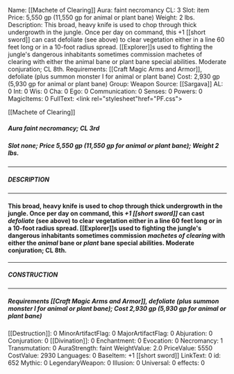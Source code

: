 Name: [[Machete of Clearing]]
Aura: faint necromancy
CL: 3
Slot: item
Price: 5,550 gp (11,550 gp for animal or plant bane)
Weight: 2 lbs.
Description: This broad, heavy knife is used to chop through thick undergrowth in the jungle. Once per day on command, this +1 [[short sword]] can cast defoliate (see above) to clear vegetation either in a line 60 feet long or in a 10-foot radius spread. [[Explorer]]s used to fighting the jungle's dangerous inhabitants sometimes commission machetes of clearing with either the animal bane or plant bane special abilities. Moderate conjuration; CL 8th.
Requirements: [[Craft Magic Arms and Armor]], defoliate (plus summon monster I for animal or plant bane)
Cost: 2,930 gp (5,930 gp for animal or plant bane)
Group: Weapon
Source: [[Sargava]]
AL: 0
Int: 0
Wis: 0
Cha: 0
Ego: 0
Communication: 0
Senses: 0
Powers: 0
MagicItems: 0
FullText: <link rel="stylesheet"href="PF.css"><div class="heading"><p class="alignleft">[[Machete of Clearing]]</p><div style="clear: both;"></div></div><div><h5><b>Aura </b>faint necromancy; <b>CL </b>3rd</h5><h5><b>Slot </b>none; <b>Price </b>5,550 gp (11,550 gp for animal or plant bane); <b>Weight </b>2 lbs.</h5></div><hr/><div><h5><b>DESCRIPTION</b></h5></div><hr/><div><h4><p>This broad, heavy knife is used to chop through thick undergrowth in the jungle. Once per day on command, this <i>+1 [[short sword]]</i> can cast <i>defoliate</i> (see above) to clear vegetation either in a line 60 feet long or in a 10-foot radius spread. [[Explorer]]s used to fighting the jungle's dangerous inhabitants sometimes commission <i>machetes of clearing</i> with either the <i>animal</i> bane or <i>plant</i> bane special abilities. Moderate conjuration; <b>CL</b> 8th.</p></h4></div><hr/><div><h5><b>CONSTRUCTION</b></h5></div><hr/><div><h5><b>Requirements </b>[[Craft Magic Arms and Armor]], defoliate (plus summon monster I for animal or plant bane); <b>Cost </b>2,930 gp (5,930 gp for animal or plant bane)</h5></div>
[[Destruction]]: 0
MinorArtifactFlag: 0
MajorArtifactFlag: 0
Abjuration: 0
Conjuration: 0
[[Divination]]: 0
Enchantment: 0
Evocation: 0
Necromancy: 1
Transmutation: 0
AuraStrength: faint
WeightValue: 2.0
PriceValue: 5550
CostValue: 2930
Languages: 0
BaseItem: +1 [[short sword]]
LinkText: 0
id: 652
Mythic: 0
LegendaryWeapon: 0
Illusion: 0
Universal: 0
effects: 0
